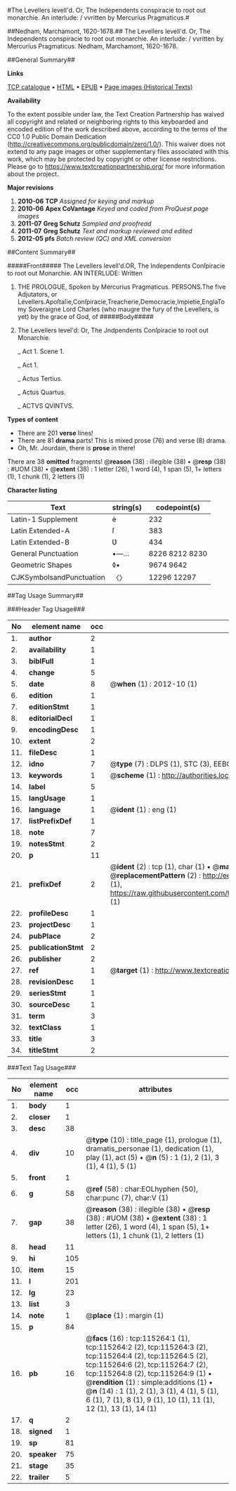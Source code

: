 #The Levellers levell'd. Or, The Independents conspiracie to root out monarchie. An interlude: / vvritten by Mercurius Pragmaticus.#

##Nedham, Marchamont, 1620-1678.##
The Levellers levell'd. Or, The Independents conspiracie to root out monarchie. An interlude: / vvritten by Mercurius Pragmaticus.
Nedham, Marchamont, 1620-1678.

##General Summary##

**Links**

[TCP catalogue](http://www.ota.ox.ac.uk/tcp/)  • 
[HTML](http://tei.it.ox.ac.uk/tcp/Texts-HTML/free/A89/A89883.html)  • 
[EPUB](http://tei.it.ox.ac.uk/tcp/Texts-EPUB/free/A89/A89883.epub) • 
[Page images (Historical Texts)](https://historicaltexts.jisc.ac.uk/eebo-99863082e)

**Availability**

To the extent possible under law, the Text Creation Partnership has waived all copyright and related or neighboring rights to this keyboarded and encoded edition of the work described above, according to the terms of the CC0 1.0 Public Domain Dedication (http://creativecommons.org/publicdomain/zero/1.0/). This waiver does not extend to any page images or other supplementary files associated with this work, which may be protected by copyright or other license restrictions. Please go to https://www.textcreationpartnership.org/ for more information about the project.

**Major revisions**

1. __2010-06__ __TCP__ *Assigned for keying and markup*
1. __2010-06__ __Apex CoVantage__ *Keyed and coded from ProQuest page images*
1. __2011-07__ __Greg Schutz__ *Sampled and proofread*
1. __2011-07__ __Greg Schutz__ *Text and markup reviewed and edited*
1. __2012-05__ __pfs__ *Batch review (QC) and XML conversion*

##Content Summary##

#####Front#####
The Levellers levell'd.OR, The Independents Conſpiracie to root out Monarchie. AN INTERLUDE: Written
1. THE PROLOGUE, Spoken by Mercurius Pragmaticus.
PERSONS.The five Adjutators, or Levellers.Apoſtaſie,Conſpiracie,Treacherie,Democracie,Impietie,EnglaTo my Soveraigne Lord Charles (who maugre the fury of the Levellers, is yet) by the grace of God, of
#####Body#####

1. The Levellers level'd: Or, The Jndpendents Conſpiracie to root out Monarchie.

    _ Act 1. Scene 1.

    _ Act 1.

    _ Actus Tertius.

    _ Actus Quartus.

    _ ACTVS QVINTVS.

**Types of content**

  * There are 201 **verse** lines!
  * There are 81 **drama** parts! This is mixed prose (76) and verse (8) drama.
  * Oh, Mr. Jourdain, there is **prose** in there!

There are 38 **omitted** fragments! 
 @__reason__ (38) : illegible (38)  •  @__resp__ (38) : #UOM (38)  •  @__extent__ (38) : 1 letter (26), 1 word (4), 1 span (5), 1+ letters (1), 1 chunk (1), 2 letters (1)

**Character listing**


|Text|string(s)|codepoint(s)|
|---|---|---|
|Latin-1 Supplement|è|232|
|Latin Extended-A|ſ|383|
|Latin Extended-B|Ʋ|434|
|General Punctuation|•—…|8226 8212 8230|
|Geometric Shapes|◊▪|9674 9642|
|CJKSymbolsandPunctuation|〈〉|12296 12297|

##Tag Usage Summary##

###Header Tag Usage###

|No|element name|occ|attributes|
|---|---|---|---|
|1.|__author__|2||
|2.|__availability__|1||
|3.|__biblFull__|1||
|4.|__change__|5||
|5.|__date__|8| @__when__ (1) : 2012-10 (1)|
|6.|__edition__|1||
|7.|__editionStmt__|1||
|8.|__editorialDecl__|1||
|9.|__encodingDesc__|1||
|10.|__extent__|2||
|11.|__fileDesc__|1||
|12.|__idno__|7| @__type__ (7) : DLPS (1), STC (3), EEBO-CITATION (1), PROQUEST (1), VID (1)|
|13.|__keywords__|1| @__scheme__ (1) : http://authorities.loc.gov/ (1)|
|14.|__label__|5||
|15.|__langUsage__|1||
|16.|__language__|1| @__ident__ (1) : eng (1)|
|17.|__listPrefixDef__|1||
|18.|__note__|7||
|19.|__notesStmt__|2||
|20.|__p__|11||
|21.|__prefixDef__|2| @__ident__ (2) : tcp (1), char (1)  •  @__matchPattern__ (2) : ([0-9\-]+):([0-9IVX]+) (1), (.+) (1)  •  @__replacementPattern__ (2) : http://eebo.chadwyck.com/downloadtiff?vid=$1&page=$2 (1), https://raw.githubusercontent.com/textcreationpartnership/Texts/master/tcpchars.xml#$1 (1)|
|22.|__profileDesc__|1||
|23.|__projectDesc__|1||
|24.|__pubPlace__|2||
|25.|__publicationStmt__|2||
|26.|__publisher__|2||
|27.|__ref__|1| @__target__ (1) : http://www.textcreationpartnership.org/docs/. (1)|
|28.|__revisionDesc__|1||
|29.|__seriesStmt__|1||
|30.|__sourceDesc__|1||
|31.|__term__|3||
|32.|__textClass__|1||
|33.|__title__|3||
|34.|__titleStmt__|2||


###Text Tag Usage###

|No|element name|occ|attributes|
|---|---|---|---|
|1.|__body__|1||
|2.|__closer__|1||
|3.|__desc__|38||
|4.|__div__|10| @__type__ (10) : title_page (1), prologue (1), dramatis_personae (1), dedication (1), play (1), act (5)  •  @__n__ (5) : 1 (1), 2 (1), 3 (1), 4 (1), 5 (1)|
|5.|__front__|1||
|6.|__g__|58| @__ref__ (58) : char:EOLhyphen (50), char:punc (7), char:V (1)|
|7.|__gap__|38| @__reason__ (38) : illegible (38)  •  @__resp__ (38) : #UOM (38)  •  @__extent__ (38) : 1 letter (26), 1 word (4), 1 span (5), 1+ letters (1), 1 chunk (1), 2 letters (1)|
|8.|__head__|11||
|9.|__hi__|105||
|10.|__item__|15||
|11.|__l__|201||
|12.|__lg__|23||
|13.|__list__|3||
|14.|__note__|1| @__place__ (1) : margin (1)|
|15.|__p__|84||
|16.|__pb__|16| @__facs__ (16) : tcp:115264:1 (1), tcp:115264:2 (2), tcp:115264:3 (2), tcp:115264:4 (2), tcp:115264:5 (2), tcp:115264:6 (2), tcp:115264:7 (2), tcp:115264:8 (2), tcp:115264:9 (1)  •  @__rendition__ (1) : simple:additions (1)  •  @__n__ (14) : 1 (1), 2 (1), 3 (1), 4 (1), 5 (1), 6 (1), 7 (1), 8 (1), 9 (1), 10 (1), 11 (1), 12 (1), 13 (1), 14 (1)|
|17.|__q__|2||
|18.|__signed__|1||
|19.|__sp__|81||
|20.|__speaker__|75||
|21.|__stage__|35||
|22.|__trailer__|5||
